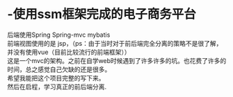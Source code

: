 # -使用ssm框架完成的电子商务平台

后端使用Spring Spring-mvc mybatis <br> 
前端视图使用的是 jsp，（ps：由于当时对于前后端完全分离的策略不是很了解，并没有使用vue（目前比较流行的前端框架））<br>
这是一个mvc的架构。之前在自学web时候遇到了许多许多的坑。也花费了许多的时间，总之感觉自己欠缺的还是很多。<br>
希望我能把这个项目完整的写下来。<br>
然后在启程，学习真正的前后端分离.
